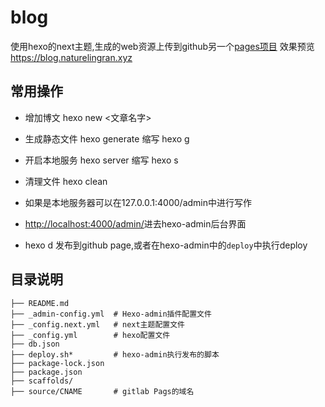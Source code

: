 # blog

使用hexo的next主题,生成的web资源上传到github另一个[pages项目](https://github.com/NatureLingRan/NatureLingRan.github.io)
效果预览<https://blog.naturelingran.xyz>

## 常用操作

* 增加博文 hexo new <文章名字>

* 生成静态文件 hexo generate 缩写 hexo g

* 开启本地服务 hexo server 缩写 hexo s

* 清理文件 hexo clean

* 如果是本地服务器可以在127.0.0.1:4000/admin中进行写作

* <http://localhost:4000/admin/>进去hexo-admin后台界面

* hexo d 发布到github page,或者在hexo-admin中的`deploy`中执行deploy

## 目录说明

```directory
├── README.md
├── _admin-config.yml  # Hexo-admin插件配置文件
├── _config.next.yml   # next主题配置文件
├── _config.yml        # hexo配置文件
├── db.json
├── deploy.sh*         # hexo-admin执行发布的脚本
├── package-lock.json
├── package.json
├── scaffolds/
├── source/CNAME       # gitlab Pags的域名
```
